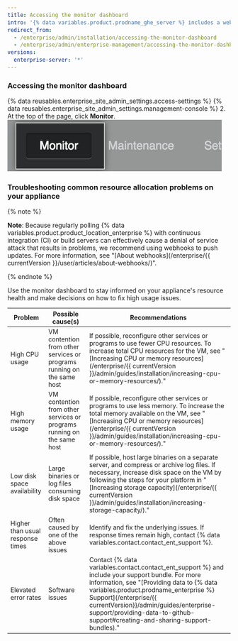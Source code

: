 ```yaml
---
title: Accessing the monitor dashboard
intro: '{% data variables.product.prodname_ghe_server %} includes a web-based monitoring dashboard that displays historical data about your {% data variables.product.prodname_ghe_server %} appliance, such as CPU and storage usage, application and authentication response times, and general system health.'
redirect_from:
  - /enterprise/admin/installation/accessing-the-monitor-dashboard
  - /enterprise/admin/enterprise-management/accessing-the-monitor-dashboard
versions:
  enterprise-server: '*'
---
```


### Accessing the monitor dashboard

{% data reusables.enterprise_site_admin_settings.access-settings %}
{% data reusables.enterprise_site_admin_settings.management-console %}
2. At the top of the page, click **Monitor**. ![The Monitor Dashboard link](/assets/images/enterprise/management-console/monitor-dash-link.png)

### Troubleshooting common resource allocation problems on your appliance

{% note %}

**Note**: Because regularly polling {% data variables.product.product_location_enterprise %} with continuous integration (CI) or build servers can effectively cause a denial of service attack that results in problems, we recommend using webhooks to push updates. For more information, see "[About webhooks](/enterprise/{{ currentVersion }}/user/articles/about-webhooks/)".

{% endnote %}

Use the monitor dashboard to stay informed on your appliance's resource health and make decisions on how to fix high usage issues.

| Problem                          | Possible cause(s)                                                      | Recommendations                                                                                                                                                                                                                                                                                                                              |
| -------------------------------- | ---------------------------------------------------------------------- | -------------------------------------------------------------------------------------------------------------------------------------------------------------------------------------------------------------------------------------------------------------------------------------------------------------------------------------------- |
| High CPU usage                   | VM contention from other services or programs running on the same host | If possible, reconfigure other services or programs to use fewer CPU resources. To increase total CPU resources for the VM, see "[Increasing CPU or memory resources](/enterprise/{{ currentVersion }}/admin/guides/installation/increasing-cpu-or-memory-resources/)."                                                                      |
| High memory usage                | VM contention from other services or programs running on the same host | If possible, reconfigure other services or programs to use less memory. To increase the total memory available on the VM, see "[Increasing CPU or memory resources](/enterprise/{{ currentVersion }}/admin/guides/installation/increasing-cpu-or-memory-resources/)."                                                                        |
| Low disk space availability      | Large binaries or log files consuming disk space                       | If possible, host large binaries on a separate server, and compress or archive log files. If necessary, increase disk space on the VM by following the steps for your platform in "[Increasing storage capacity](/enterprise/{{ currentVersion }}/admin/guides/installation/increasing-storage-capacity/)."                                  |
| Higher than usual response times | Often caused by one of the above issues                                | Identify and fix the underlying issues. If response times remain high, contact {% data variables.contact.contact_ent_support %}.                                                                                                                                                                                                           |
| Elevated error rates             | Software issues                                                        | Contact {% data variables.contact.contact_ent_support %} and include your support bundle. For more information, see "[Providing data to {% data variables.product.prodname_enterprise %} Support](/enterprise/{{ currentVersion}}/admin/guides/enterprise-support/providing-data-to-github-support#creating-and-sharing-support-bundles)." |
